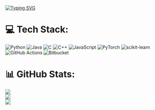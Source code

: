 [![Typing SVG](https://readme-typing-svg.demolab.com?font=Alkatra&size=30&pause=1000&center=true&vCenter=true&random=false&width=900&lines=Bernie+Wu;Math+%26+CS+@+UC+San+Diego)](https://git.io/typing-svg)

###

# 💻 Tech Stack:
![Python](https://img.shields.io/badge/python-3670A0?style=for-the-badge&logo=python&logoColor=ffdd54) ![Java](https://img.shields.io/badge/java-%23ED8B00.svg?style=for-the-badge&logo=openjdk&logoColor=white) ![C](https://img.shields.io/badge/c-%2300599C.svg?style=for-the-badge&logo=c&logoColor=white) ![C++](https://img.shields.io/badge/c++-%2300599C.svg?style=for-the-badge&logo=c%2B%2B&logoColor=white) ![JavaScript](https://img.shields.io/badge/javascript-%23323330.svg?style=for-the-badge&logo=javascript&logoColor=%23F7DF1E) ![PyTorch](https://img.shields.io/badge/PyTorch-%23EE4C2C.svg?style=for-the-badge&logo=PyTorch&logoColor=white) ![scikit-learn](https://img.shields.io/badge/scikit--learn-%23F7931E.svg?style=for-the-badge&logo=scikit-learn&logoColor=white) ![GitHub Actions](https://img.shields.io/badge/github%20actions-%232671E5.svg?style=for-the-badge&logo=githubactions&logoColor=white) ![Bitbucket](https://img.shields.io/badge/bitbucket-%230047B3.svg?style=for-the-badge&logo=bitbucket&logoColor=white)
# 📊 GitHub Stats:
![](https://github-readme-stats.vercel.app/api?username=berniewu2&theme=dark&hide_border=false&include_all_commits=true&count_private=true)<br/>
![](https://nirzak-streak-stats.vercel.app/?user=berniewu2&theme=dark&hide_border=false)<br/>
![](https://github-readme-stats.vercel.app/api/top-langs/?username=berniewu2&theme=dark&hide_border=false&include_all_commits=true&count_private=true&layout=compact)
